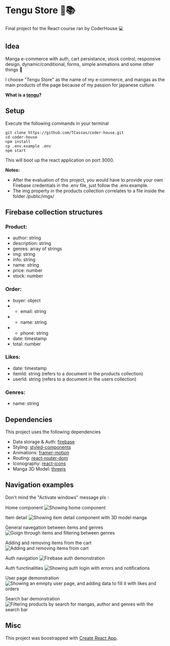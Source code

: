 # Tengu Store 👺📚
Final project for the React course ran by CoderHouse 💻

## Idea
Manga e-commerce with auth, cart persistance, stock control, responsive design, dynamic/conditional, forms, simple animations and some other things 🐊

I choose "Tengu Store" as the name of my e-commerce, and mangas as the main products of the  page because of my passion for japanese culture.

**What is a [tengu](https://en.wikipedia.org/wiki/Tengu)?**

## Setup
Execute the following commands in your terminal
```
git clone https://github.com/TCassas/coder-house.git
cd coder-house
npm install
cp .env.example .env
npm start
```
This will boot up the react application on port 3000.

**Notes:**
- After the evaluation of this project, you would have to provide your own Firebase credentials in the .env file, just follow the .env.example.
- The img property in the products collection correlates to a file inside the folder /public/imgs/

## Firebase collection structures
### Product:
- author: string
- description: string
- genres: array of strings
- img: string
- info: string
- name: string
- price: number
- stock: number
### Order:
- buyer: object
- - email: string
- - name: string
- - phone: string
- date: timestamp
- total: number
### Likes:
- date: timestamp
- itemId: string (refers to a document in the products collection)
- userId: string (refers to a document in the users collection)
### Genres:
- name: string
## Dependencies
This project uses the following dependencies
- Data storage & Auth: [firebase](https://github.com/firebase/firebase-js-sdk)
- Styling: [styled-components](https://github.com/styled-components/styled-components)
- Animations: [framer-motion](https://github.com/framer/motion)
- Routing: [react-router-dom](https://github.com/remix-run/react-router)
- Iconography: [react-icons](https://github.com/react-icons/react-icons)
- Manga 3D Model: [threejs](https://github.com/mrdoob/three.js)
## Navigation examples
Don't mind the "Activate windows" message pls 💧

Home component
![Showing home component](/public/imgs/navigation/home.gif)

Item detail
![Showing item detail component with 3D model manga](/public/imgs/navigation/itemDetail.gif)

General navegation between items and genres
![Goign through items and filtering between genres](/public/imgs/navigation/navegation.gif)

Adding and removing items from the cart
![Adding and removing items from cart](/public/imgs/navigation/addRemoveCart.gif)

Auth navigation
![Firebase auth demonstration](/public/imgs/navigation/auth.gif)

Auth functinalities
![Showing auth login with errors and notifications](/public/imgs/navigation/authFunctionalities.gif)

User page demonstration
![Showing an emnpty user page, and adding data to fill it with likes and orders](/public/imgs/navigation/userPage.gif)

Search bar demonstration
![Filtering products by search for mangas, author and genres with the search bar](/public/imgs/navigation/search.gif)
## Misc
This project was boostrapped with [Create React App](https://github.com/facebook/create-react-app).
